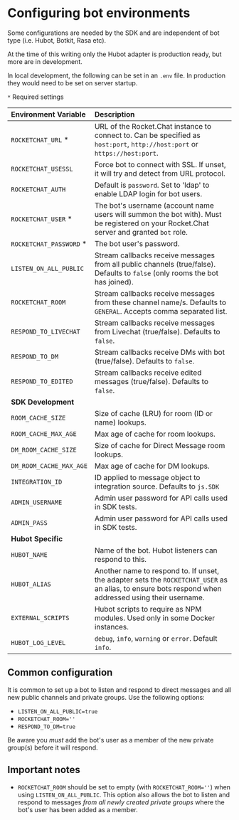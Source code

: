 # Configuring bot environments

Some configurations are needed by the SDK and are independent of bot type (i.e.
Hubot, Botkit, Rasa etc).

At the time of this writing only the Hubot adapter is production ready, but more
are in development.

In local development, the following can be set in an `.env` file. In production
they would need to be set on server startup.

`*` Required settings

Environment Variable | Description
:---- | :----
`ROCKETCHAT_URL` *     | URL of the Rocket.Chat instance to connect to. Can be specified as `host:port`, `http://host:port` or `https://host:port`.
`ROCKETCHAT_USESSL`    | Force bot to connect with SSL. If unset, it will try and detect from URL protocol.
`ROCKETCHAT_AUTH`      | Default is `password`. Set to 'ldap' to enable LDAP login for bot users.
`ROCKETCHAT_USER` *    | The bot's username (account name users will summon the bot with). Must be registered on your Rocket.Chat server and granted `bot` role.
`ROCKETCHAT_PASSWORD` *| The bot user's password.
`LISTEN_ON_ALL_PUBLIC` | Stream callbacks receive messages from all public channels (true/false). Defaults to `false` (only rooms the bot has joined).
`ROCKETCHAT_ROOM`      | Stream callbacks receive messages from these channel name/s. Defaults to `GENERAL`. Accepts comma separated list.
`RESPOND_TO_LIVECHAT`  | Stream callbacks receive messages from Livechat (true/false). Defaults to `false`.
`RESPOND_TO_DM`        | Stream callbacks receive DMs with bot (true/false). Defaults to `false`.
`RESPOND_TO_EDITED`    | Stream callbacks receive edited messages (true/false). Defaults to `false`.
**SDK Development**    |
`ROOM_CACHE_SIZE`      | Size of cache (LRU) for room (ID or name) lookups.
`ROOM_CACHE_MAX_AGE`   | Max age of cache for room lookups.
`DM_ROOM_CACHE_SIZE`   | Size of cache for Direct Message room lookups.
`DM_ROOM_CACHE_MAX_AGE`| Max age of cache for DM lookups.
`INTEGRATION_ID`       | ID applied to message object to integration source. Defaults to `js.SDK`
`ADMIN_USERNAME`       | Admin user password for API calls used in SDK tests.
`ADMIN_PASS`           | Admin user password for API calls used in SDK tests.
**Hubot Specific**     |
`HUBOT_NAME`           | Name of the bot. Hubot listeners can respond to this.
`HUBOT_ALIAS`          | Another name to respond to. If unset, the adapter sets the `ROCKETCHAT_USER` as an alias, to ensure bots respond when addressed using their username.
`EXTERNAL_SCRIPTS`     | Hubot scripts to require as NPM modules. Used only in some Docker instances.
`HUBOT_LOG_LEVEL`      | `debug`, `info`, `warning` or `error`. Default `info`.

## Common configuration

It is common to set up a bot to listen and respond to direct messages and all
new public channels and private groups. Use the following options:

- `LISTEN_ON_ALL_PUBLIC=true`
- `ROCKETCHAT_ROOM=''`
- `RESPOND_TO_DM=true`

Be aware you *must* add the bot's user as a member of the new private group(s)
before it will respond.

## Important notes

- `ROCKETCHAT_ROOM` should be set to empty (with `ROCKETCHAT_ROOM=''`) when using
  `LISTEN_ON_ALL_PUBLIC`. This option also allows the bot to listen and respond to
  messages _from all newly created private groups_ where the bot's user has been
  added as a member.
